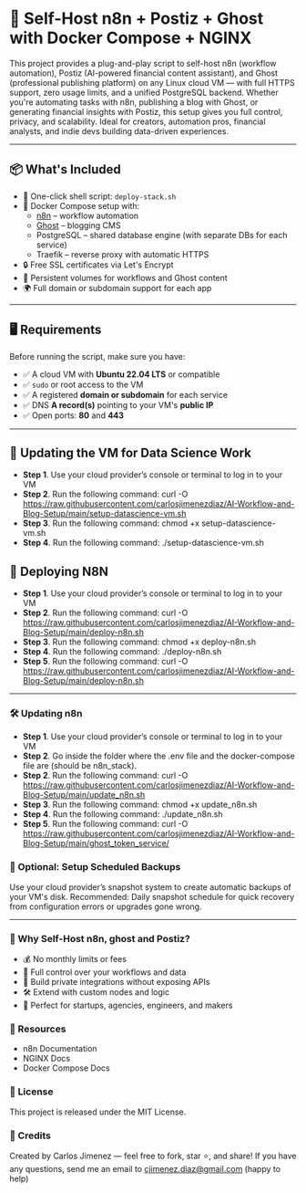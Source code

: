 # 🚀 Self-Host n8n + Postiz + Ghost with Docker Compose + NGINX
This project provides a plug-and-play script to self-host n8n (workflow automation), Postiz (AI-powered financial content assistant), and Ghost (professional publishing platform) on any Linux cloud VM — with full HTTPS support, zero usage limits, and a unified PostgreSQL backend. Whether you're automating tasks with n8n, publishing a blog with Ghost, or generating financial insights with Postiz, this setup gives you full control, privacy, and scalability. Ideal for creators, automation pros, financial analysts, and indie devs building data-driven experiences.

---

## 📦 What's Included
- 🧩 One-click shell script: `deploy-stack.sh`
- 🐳 Docker Compose setup with:
  - [n8n](https://n8n.io) – workflow automation
  - [Ghost](https://ghost.org) – blogging CMS
  - PostgreSQL – shared database engine (with separate DBs for each service)
  - Traefik – reverse proxy with automatic HTTPS
- 🔒 Free SSL certificates via Let's Encrypt
- 💾 Persistent volumes for workflows and Ghost content
- 🌍 Full domain or subdomain support for each app

---

## 🖥 Requirements
Before running the script, make sure you have:

- ✅ A cloud VM with **Ubuntu 22.04 LTS** or compatible
- ✅ `sudo` or root access to the VM
- ✅ A registered **domain or subdomain** for each service
- ✅ DNS **A record(s)** pointing to your VM's **public IP**
- ✅ Open ports: **80** and **443**

---

## 🚀 Updating the VM for Data Science Work
- **Step 1**. Use your cloud provider’s console or terminal to log in to your VM
- **Step 2**. Run the following command: curl -O https://raw.githubusercontent.com/carlosjimenezdiaz/AI-Workflow-and-Blog-Setup/main/setup-datascience-vm.sh
- **Step 3**. Run the following command: chmod +x setup-datascience-vm.sh
- **Step 4**. Run the following command: ./setup-datascience-vm.sh

## 🚀 Deploying N8N
- **Step 1**. Use your cloud provider’s console or terminal to log in to your VM
- **Step 2**. Run the following command: curl -O https://raw.githubusercontent.com/carlosjimenezdiaz/AI-Workflow-and-Blog-Setup/main/deploy-n8n.sh
- **Step 3**. Run the following command: chmod +x deploy-n8n.sh
- **Step 4**. Run the following command: ./deploy-n8n.sh
- **Step 5**. Run the following command: curl -O https://raw.githubusercontent.com/carlosjimenezdiaz/AI-Workflow-and-Blog-Setup/main/deploy-n8n.sh

---

### 🛠 Updating n8n
- **Step 1**. Use your cloud provider’s console or terminal to log in to your VM
- **Step 2**. Go inside the folder where the .env file and the docker-compose file are (should be n8n_stack).
- **Step 2**. Run the following command: curl -O https://raw.githubusercontent.com/carlosjimenezdiaz/AI-Workflow-and-Blog-Setup/main/update_n8n.sh
- **Step 3**. Run the following command: chmod +x update_n8n.sh
- **Step 4**. Run the following command: ./update_n8n.sh
- **Step 5**. Run the following command: curl -O https://raw.githubusercontent.com/carlosjimenezdiaz/AI-Workflow-and-Blog-Setup/main/ghost_token_service/
  
### 💾 Optional: Setup Scheduled Backups
Use your cloud provider’s snapshot system to create automatic backups of your VM's disk.
Recommended: Daily snapshot schedule for quick recovery from configuration errors or upgrades gone wrong.

---

### 🧠 Why Self-Host n8n, ghost and Postiz?
- 💰 No monthly limits or fees
- 🔐 Full control over your workflows and data
- 🧱 Build private integrations without exposing APIs
- 🛠 Extend with custom nodes and logic
- 🚀 Perfect for startups, agencies, engineers, and makers

### 📘 Resources
- n8n Documentation
- NGINX Docs
- Docker Compose Docs

### 📄 License
This project is released under the MIT License.

### 🙌 Credits
Created by Carlos Jimenez — feel free to fork, star ⭐, and share! If you have any questions, send me an email to cjimenez.diaz@gmail.com (happy to help)
